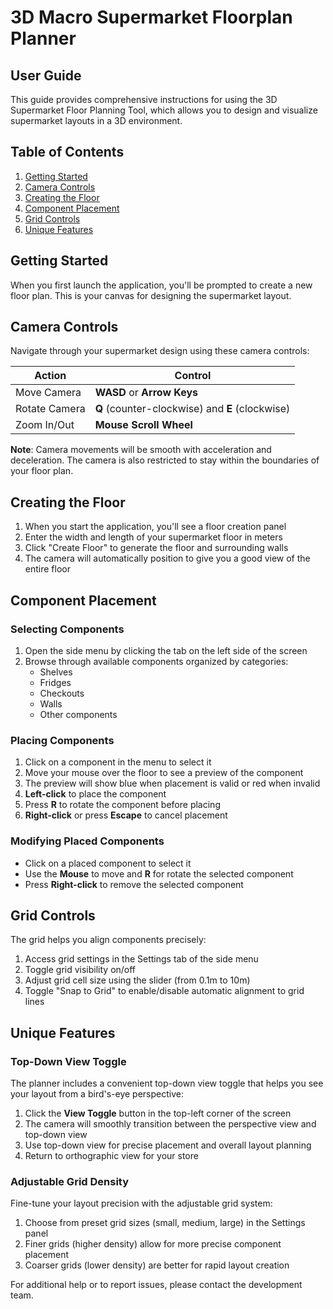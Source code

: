 # 3D Macro Supermarket Floorplan Planner
## User Guide

This guide provides comprehensive instructions for using the 3D Supermarket Floor Planning Tool, which allows you to design and visualize supermarket layouts in a 3D environment.

## Table of Contents
1. [Getting Started](#getting-started)
2. [Camera Controls](#camera-controls)
3. [Creating the Floor](#creating-the-floor)
4. [Component Placement](#component-placement)
5. [Grid Controls](#grid-controls)
6. [Unique Features](#unique-features)

## Getting Started

When you first launch the application, you'll be prompted to create a new floor plan. This is your canvas for designing the supermarket layout.

## Camera Controls

Navigate through your supermarket design using these camera controls:

| Action | Control |
|--------|---------|
| Move Camera | **WASD** or **Arrow Keys** |
| Rotate Camera | **Q** (counter-clockwise) and **E** (clockwise) |
| Zoom In/Out | **Mouse Scroll Wheel** |

**Note**: Camera movements will be smooth with acceleration and deceleration. The camera is also restricted to stay within the boundaries of your floor plan.

## Creating the Floor

1. When you start the application, you'll see a floor creation panel
2. Enter the width and length of your supermarket floor in meters
3. Click "Create Floor" to generate the floor and surrounding walls
4. The camera will automatically position to give you a good view of the entire floor

## Component Placement

### Selecting Components

1. Open the side menu by clicking the tab on the left side of the screen
2. Browse through available components organized by categories:
   - Shelves
   - Fridges
   - Checkouts
   - Walls
   - Other components

### Placing Components

1. Click on a component in the menu to select it
2. Move your mouse over the floor to see a preview of the component
3. The preview will show blue when placement is valid or red when invalid
4. **Left-click** to place the component
5. Press **R** to rotate the component before placing
6. **Right-click** or press **Escape** to cancel placement

### Modifying Placed Components

- Click on a placed component to select it
- Use the **Mouse** to move and **R** for rotate the selected component
- Press **Right-click** to remove the selected component

## Grid Controls

The grid helps you align components precisely:

1. Access grid settings in the Settings tab of the side menu
2. Toggle grid visibility on/off
3. Adjust grid cell size using the slider (from 0.1m to 10m)
4. Toggle "Snap to Grid" to enable/disable automatic alignment to grid lines

## Unique Features

### Top-Down View Toggle

The planner includes a convenient top-down view toggle that helps you see your layout from a bird's-eye perspective:

1. Click the **View Toggle** button in the top-left corner of the screen
2. The camera will smoothly transition between the perspective view and top-down view
3. Use top-down view for precise placement and overall layout planning
4. Return to orthographic view for your store

### Adjustable Grid Density

Fine-tune your layout precision with the adjustable grid system:

1. Choose from preset grid sizes (small, medium, large) in the Settings panel
2. Finer grids (higher density) allow for more precise component placement
3. Coarser grids (lower density) are better for rapid layout creation

For additional help or to report issues, please contact the development team.